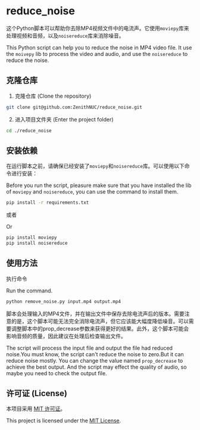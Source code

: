 # reduce_noise

这个Python脚本可以帮助你去除MP4视频文件中的电流声。它使用`moviepy`库来处理视频和音频，以及`noisereduce`库来消除噪音。

This Python script can help you to reduce the noise in MP4 video file. It use the `moivepy` lib to process the video and audio, and use the `noisereduce` to reduce the noise.

## 克隆仓库

1. 克隆仓库 (Clone the repository)

```bash
git clone git@github.com:ZenithNUC/reduce_noise.git
```

2. 进入项目文件夹 (Enter the project folder)


```bash
cd ./reduce_noise
```

## 安装依赖

在运行脚本之前，请确保已经安装了`moviepy`和`noisereduce`库。可以使用以下命令进行安装：

Before you run the script, pleasure make sure that you have installed the lib of `moviepy` and `noisereduce`, you can use the command to install them.

```bash
pip install -r requirements.txt
```

或者

Or

```bash
pip install moviepy
pip install noisereduce
```

## 使用方法

执行命令

Run the command.

```bash
python remove_noise.py input.mp4 output.mp4
```

脚本会处理输入的MP4文件，并在输出文件中保存去除电流声后的版本。需要注意的是，这个脚本可能无法完全消除电流声，但它应该能大幅度降低噪音。可以需要调整脚本中的prop_decrease参数来获得更好的结果。此外，这个脚本可能会影响音频的质量，因此建议在处理后检查输出文件。

The script will process the input file and output the file had reduced noise.You must know, the script can't reduce the noise to zero.But it can reduce noise mostly. You can change the value named `prop_decrease` to achieve the best output. And the script may effect the quality of audio, so maybe you need to check the output file.

## 许可证 (License)

本项目采用 [MIT 许可证](LICENSE)。

This project is licensed under the [MIT License](LICENSE).
